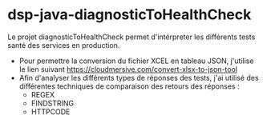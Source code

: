 # dsp-java-diagnosticToHealthCheck
Le projet diagnosticToHealthCheck permet d'intérpreter les différents 
tests santé des services en production.
- Pour permettre la conversion du fichier XCEL en tableau JSON, j'utilise le lien suivant
https://cloudmersive.com/convert-xlsx-to-json-tool
- Afin d'analyser les différents types de réponses des tests, j'ai utilisé des différentes techniques de comparaison des retours des réponses :
   * REGEX
   * FINDSTRING
   * HTTPCODE 